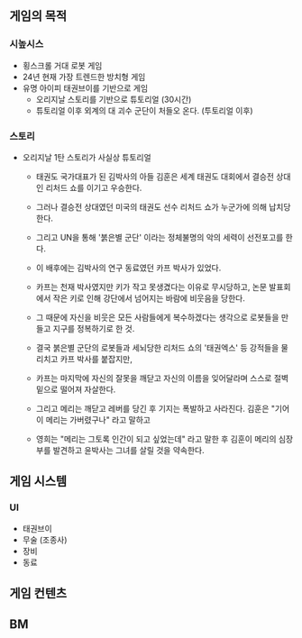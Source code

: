## 게임의 목적
### 시높시스
- 횡스크롤 거대 로봇 게임
- 24년 현재 가장 트렌드한 방치형 게임
- 유명 아이피 태권브이를 기반으로 게임
  - 오리지날 스토리를 기반으로 튜토리얼 (30시간)
  - 튜토리얼 이후 외계의 대 괴수 군단이 처들오 온다. (투토리얼 이후) 

### 스토리
- 오리지날 1탄 스토리가 사실상 튜토리얼
  - 태권도 국가대표가 된 김박사의 아들 김훈은 세계 태권도 대회에서 결승전 상대인 리처드 쇼를 이기고 우승한다. 
  - 그러나 결승전 상대였던 미국의 태권도 선수 리처드 쇼가 누군가에 의해 납치당한다. 
  - 그리고 UN을 통해 '붉은별 군단' 이라는 정체불명의 악의 세력이 선전포고를 한다.

  - 이 배후에는 김박사의 연구 동료였던 카프 박사가 있었다. 
  - 카프는 천재 박사였지만 키가 작고 못생겼다는 이유로 무시당하고, 논문 발표회에서 작은 키로 인해 강단에서 넘어지는 바람에 비웃음을 당한다. 
  - 그 때문에 자신을 비웃은 모든 사람들에게 복수하겠다는 생각으로 로봇들을 만들고 지구를 정복하기로 한 것. 
  - 결국 붉은별 군단의 로봇들과 세뇌당한 리처드 쇼의 '태권엑스' 등 강적들을 물리치고 카프 박사를 붙잡지만, 
  - 카프는 마지막에 자신의 잘못을 깨닫고 자신의 이름을 잊어달라며 스스로 절벽 밑으로 떨어져 자살한다. 
  - 그리고 메리는 깨닫고 레버를 당긴 후 기지는 폭발하고 사라진다. 김훈은 "기어이 메리는 가버렸구나" 라고 말하고 
  - 영희는 "메리는 그토록 인간이 되고 싶었는데" 라고 말한 후 김훈이 메리의 심장부를 발견하고 윤박사는 그녀를 살릴 것을 약속한다.

## 게임 시스템
### UI
- 태권브이
- 무술 (조종사)
- 장비
- 동료




## 게임 컨텐츠

## BM

